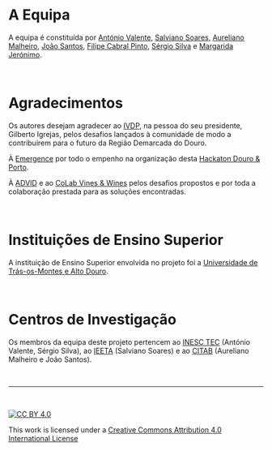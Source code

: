 # A Equipa

A equipa é constituída por [António Valente](avalente@utad.pt), [Salviano Soares](salblues@utad.pt), [Aureliano Malheiro](amalheir@utad.pt), [João Santos](jsantos@utad.pt), [Filipe Cabral Pinto](filipe-c-pinto@alticelabs.com), [Sérgio Silva](spsantossilva@gmail.com) e [Margarida Jerónimo](guijeronimo@msn.com).

&nbsp;
# Agradecimentos

Os autores desejam agradecer ao [IVDP](https://www.ivdp.pt/), na pessoa do seu presidente, Gilberto Igrejas, pelos desafios lançados à comunidade de modo a contribuírem para o futuro da Região Demarcada do Douro.

À [Emergence](http://emergencehackathon.com/) por todo o empenho na organização desta [Hackaton Douro & Porto](https://hackdouroeporto.com/).

À [ADVID](https://www.advid.pt/) e ao [CoLab Vines & Wines](https://www.colabvinesandwines.pt/en/) pelos desafios propostos e por toda a colaboração prestada para as soluções encontradas.

&nbsp;
# Instituições de Ensino Superior

A instituição de Ensino Superior envolvida no projeto foi a [Universidade de Trás-os-Montes e Alto Douro](https://www.utad.pt/).

&nbsp;
# Centros de Investigação

Os membros da equipa deste projeto pertencem ao [INESC TEC](https://www.inesctec.pt/) (António Valente, Sérgio Silva), ao [IEETA](http://wiki.ieeta.pt/wiki/index.php/Main_Page) (Salviano Soares) e ao [CITAB](https://www.citab.utad.pt/) (Aureliano Malheiro e João Santos).

&nbsp;

*** 

&nbsp;

[![CC BY 4.0](https://i.creativecommons.org/l/by/4.0/88x31.png)](http://creativecommons.org/licenses/by/4.0/)

This work is licensed under a [Creative Commons Attribution 4.0 International License](http://creativecommons.org/licenses/by/4.0/)

